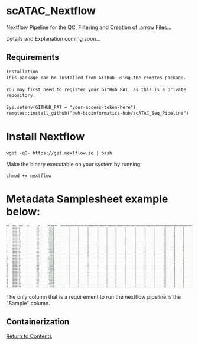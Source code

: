# scATAC_Nextflow

Nextflow Pipeline for the QC, Filtering and Creation of .arrow Files...

Details and Explanation coming soon...
## Requirements

```
Installation
This package can be installed from Github using the remotes package.

You may first need to register your GitHub PAT, as this is a private repository.

Sys.setenv(GITHUB_PAT = "your-access-token-here")
remotes::install_github("bwh-bioinformatics-hub/scATAC_Seq_Pipeline")
```
# Install Nextflow
```
wget -qO- https://get.nextflow.io | bash
```
Make the binary executable on your system by running
```
chmod +x nextflow
```


# Metadata Samplesheet example below:
<img src="https://github.com/bwh-bioinformatics-hub/scATAC_Nextflow/blob/main/example_samplesheet.png" width=125% height=90%>

The only column that is a requirement to run the nextflow pipeline is the "Sample" column. 

## Containerization


[Return to Contents](#contents)


